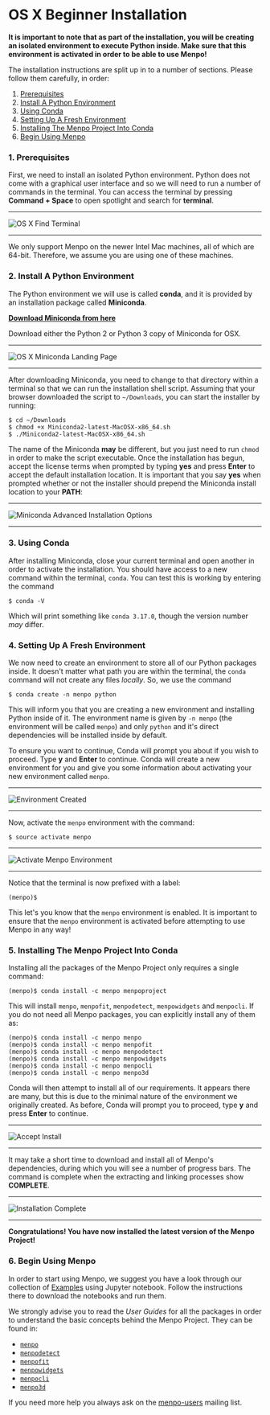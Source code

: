 OS X Beginner Installation
==========================

**It is important to note that as part of the installation, you will be creating
an isolated environment to execute Python inside. Make sure that this
environment is activated in order to be able to use Menpo!**

The installation instructions are split up in to a number of sections. Please
follow them carefully, in order:

  1. [Prerequisites](#prerequisites)
  2. [Install A Python Environment](#install-a-python-environment)
  3. [Using Conda](#using-conda)
  4. [Setting Up A Fresh Environment](#setting-up-a-fresh-environment)
  5. [Installing The Menpo Project Into Conda](#installing-the-menpo-project-into-conda)
  6. [Begin Using Menpo](#begin-using-menpo)

### <a name="prerequisites"></a>1. Prerequisites
First, we need to install an isolated Python environment. Python does not come
with a graphical user interface and so we will need to run a number of commands
in the terminal. You can access the terminal by pressing **Command + Space**
to open spotlight and search for **terminal**.

********************************************************************************
![OS X Find Terminal](images/OSX-Terminal.png)
********************************************************************************

We only support Menpo on the newer Intel Mac machines, all of which are 64-bit.
Therefore, we assume you are using one of these machines.

### <a name="install-a-python-environment"></a>2. Install A Python Environment
The Python environment we will use is called **conda**, and it is provided by
an installation package called **Miniconda**.

**[Download Miniconda from here](http://conda.pydata.org/miniconda.html)**

Download either the Python 2 or Python 3 copy of Miniconda for OSX.

********************************************************************************
![OS X Miniconda Landing Page](images/OSX-Miniconda-Landing.png)
********************************************************************************

After downloading Miniconda, you need to change to that directory within a
terminal so that we can run the installation shell script. Assuming that your
browser downloaded the script to `~/Downloads`, you can start the installer
by running:
```
$ cd ~/Downloads
$ chmod +x Miniconda2-latest-MacOSX-x86_64.sh
$ ./Miniconda2-latest-MacOSX-x86_64.sh
```
The name of the Miniconda **may** be different, but you just need to run `chmod`
in order to make the script executable. Once the installation has begun, accept
the license terms when prompted by typing **yes** and press **Enter** to accept
the default installation location. It is important that you say **yes** when
prompted whether or not the installer should prepend the Miniconda install
location to your **PATH**:

********************************************************************************
![Miniconda Advanced Installation Options](images/OSX-Miniconda-Settings.png)
********************************************************************************

### <a name="using-conda"></a>3. Using Conda
After installing Miniconda, close your current terminal and open another in
order to activate the installation. You should have access to a new command
within the terminal, `conda`. You can test this is working by entering the
command
```
$ conda -V
```
Which will print something like ``conda 3.17.0``, though the version number *may*
differ.

### <a name="setting-up-a-fresh-environment"></a>4. Setting Up A Fresh Environment
We now need to create an environment to store all of our Python packages inside.
It doesn't matter what path you are within the terminal, the
`conda` command will not create any files *locally*. So, we use the command
```
$ conda create -n menpo python
```
This will inform you that you are creating a new environment and installing
Python inside of it. The environment name is given by `-n menpo` (the
environment will be called `menpo`) and only `python` and it's direct
dependencies will be installed inside by default.

To ensure you want to continue, Conda will prompt you
about if you wish to proceed. Type **y** and **Enter** to continue.
Conda will create a new environment for you and give you some information
about activating your new environment called `menpo`.

********************************************************************************
![Environment Created](images/OSX-Env-Created.png)
********************************************************************************

Now, activate the `menpo` environment with the command:
```
$ source activate menpo
```
********************************************************************************
![Activate Menpo Environment](images/OSX-Activate-Env.png)
********************************************************************************

Notice that the terminal is now prefixed with a label:
 ```
(menpo)$
```
This let's you know that the `menpo` environment is enabled. It is important
to ensure that the `menpo` environment is activated before attempting to
use Menpo in any way!

### <a name="installing-the-menpo-project-into-conda"></a>5. Installing The Menpo Project Into Conda
Installing all the packages of the Menpo Project only requires a single command:
```
(menpo)$ conda install -c menpo menpoproject
```
This will install `menpo`, `menpofit`, `menpodetect`, `menpowidgets` and `menpocli`.
If you do not need all Menpo packages, you can explicitly install any of them as:
```
(menpo)$ conda install -c menpo menpo
(menpo)$ conda install -c menpo menpofit
(menpo)$ conda install -c menpo menpodetect
(menpo)$ conda install -c menpo menpowidgets
(menpo)$ conda install -c menpo menpocli
(menpo)$ conda install -c menpo menpo3d
```
Conda will then attempt to install all of our requirements. It appears there are
many, but this is due to the minimal nature of the environment we originally
created. As before, Conda will prompt you to proceed, type **y** and press
**Enter** to continue.

********************************************************************************
![Accept Install](images/OSX-Install-Accept.png)
********************************************************************************

It may take a short time to download and install all of Menpo's dependencies,
during which you will see a number of progress bars. The command is complete
when the extracting and linking processes show **COMPLETE**.

********************************************************************************
![Installation Complete](images/OSX-Install-Complete.png)
********************************************************************************

**Congratulations! You have now installed the latest version of the Menpo Project!**

### <a name="begin-using-menpo"></a>6. Begin Using Menpo
In order to start using Menpo, we suggest you have a look through our collection
of [Examples](../../examples/index.md) using Jupyter notebook. Follow the instructions there to download the notebooks and run them.

We strongly advise you to read the _User Guides_ for all the packages in order to
understand the basic concepts behind the Menpo Project. They can be found in:
- [`menpo`](../../userguide/menpo/index.md)
- [`menpodetect`](../../userguide/menpodetect/index.md)
- [`menpofit`](../../userguide/menpofit/index.md)
- [`menpowidgets`](../../userguide/menpowidgets/index.md)
- [`menpocli`](../../userguide/menpocli/index.md)
- [`menpo3d`](../../userguide/menpo3d/index.md)

If you need more help you always ask on the
[menpo-users](https://groups.google.com/forum/#!forum/menpo-users) mailing list.
